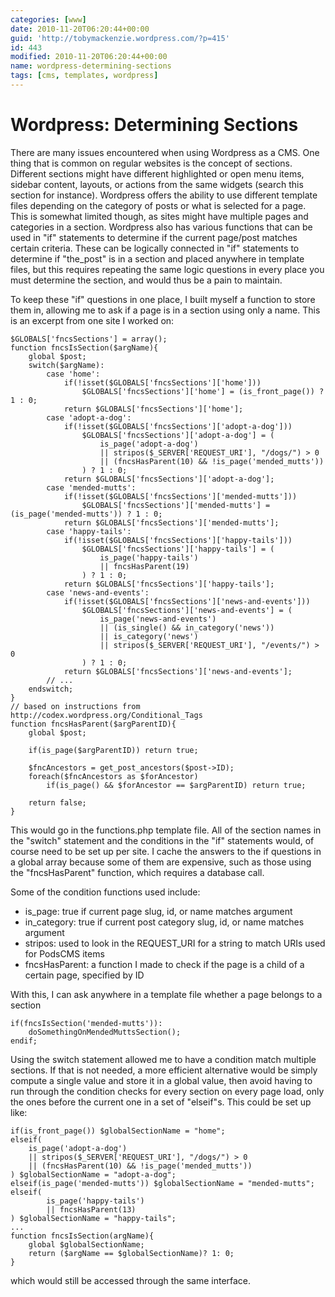 ```yaml
---
categories: [www]
date: 2010-11-20T06:20:44+00:00
guid: 'http://tobymackenzie.wordpress.com/?p=415'
id: 443
modified: 2010-11-20T06:20:44+00:00
name: wordpress-determining-sections
tags: [cms, templates, wordpress]
---
```


Wordpress: Determining Sections
===============================

There are many issues encountered when using Wordpress as a CMS.  One thing that is common on regular websites is the concept of sections.  Different sections might have different highlighted or open menu items, sidebar content, layouts, or actions from the same widgets (search this section for instance).  Wordpress offers the ability to use different template files depending on the category of posts or what is selected for a page.  This is somewhat limited though, as sites might have multiple pages and categories in a section.  Wordpress also has various functions that can be used in "if" statements to determine if the current page/post matches certain criteria.  These can be logically connected in "if" statements to determine if "the_post" is in a section and placed anywhere in template files, but this requires repeating the same logic questions in every place you must determine the section, and would thus be a pain to maintain.

To keep these "if" questions in one place, I built myself a function to store them in, allowing me to ask if a page is in a section using only a name.<!--more-->  This is an excerpt from one site I worked on:

```
$GLOBALS['fncsSections'] = array();
function fncsIsSection($argName){
	global $post;
	switch($argName):
		case 'home':
			if(!isset($GLOBALS['fncsSections']['home']))
				$GLOBALS['fncsSections']['home'] = (is_front_page()) ? 1 : 0;
			return $GLOBALS['fncsSections']['home'];
		case 'adopt-a-dog':
			if(!isset($GLOBALS['fncsSections']['adopt-a-dog']))
				$GLOBALS['fncsSections']['adopt-a-dog'] = (
					is_page('adopt-a-dog')
					|| stripos($_SERVER['REQUEST_URI'], "/dogs/") > 0
					|| (fncsHasParent(10) && !is_page('mended_mutts'))
				) ? 1 : 0;
			return $GLOBALS['fncsSections']['adopt-a-dog'];
		case 'mended-mutts':
			if(!isset($GLOBALS['fncsSections']['mended-mutts']))
				$GLOBALS['fncsSections']['mended-mutts'] = (is_page('mended-mutts')) ? 1 : 0;
			return $GLOBALS['fncsSections']['mended-mutts'];
		case 'happy-tails':
			if(!isset($GLOBALS['fncsSections']['happy-tails']))
				$GLOBALS['fncsSections']['happy-tails'] = (
					is_page('happy-tails')
					|| fncsHasParent(19)
				) ? 1 : 0;
			return $GLOBALS['fncsSections']['happy-tails'];
		case 'news-and-events':
			if(!isset($GLOBALS['fncsSections']['news-and-events']))
				$GLOBALS['fncsSections']['news-and-events'] = (
					is_page('news-and-events')
					|| (is_single() && in_category('news'))
					|| is_category('news')
					|| stripos($_SERVER['REQUEST_URI'], "/events/") > 0
				) ? 1 : 0;
			return $GLOBALS['fncsSections']['news-and-events'];
		// ...
	endswitch;
}
// based on instructions from http://codex.wordpress.org/Conditional_Tags
function fncsHasParent($argParentID){
	global $post;
	
	if(is_page($argParentID)) return true;
	
	$fncAncestors = get_post_ancestors($post->ID);
	foreach($fncAncestors as $forAncestor)
		if(is_page() && $forAncestor == $argParentID) return true;
	
	return false;
}
```

This would go in the functions.php template file.  All of the section names in the "switch" statement and the conditions in the "if" statements would, of course need to be set up per site.  I cache the answers to the if questions in a global array because some of them are expensive, such as those using the "fncsHasParent" function, which requires a database call.

Some of the condition functions used include:

- is\_page: true if current page slug, id, or name matches argument
- in\_category: true if current post category slug, id, or name matches argument
- stripos: used to look in the REQUEST\_URI for a string to match URIs used for PodsCMS items
- fncsHasParent: a function I made to check if the page is a child of a certain page, specified by ID

With this, I can ask anywhere in a template file whether a page belongs to a section

```
if(fncsIsSection('mended-mutts')):
	doSomethingOnMendedMuttsSection();
endif;
```

Using the switch statement allowed me to have a condition match multiple sections.  If that is not needed, a more efficient alternative would be simply compute a single value and store it in a global value, then avoid having to run through the condition checks for every section on every page load, only the ones before the current one in a set of "elseif"s.  This could be set up like:

```
if(is_front_page()) $globalSectionName = "home";
elseif(
	is_page('adopt-a-dog')
	|| stripos($_SERVER['REQUEST_URI'], "/dogs/") > 0
	|| (fncsHasParent(10) && !is_page('mended_mutts'))
) $globalSectionName = "adopt-a-dog";
elseif(is_page('mended-mutts')) $globalSectionName = "mended-mutts";
elseif(
		is_page('happy-tails')
		|| fncsHasParent(13)
) $globalSectionName = "happy-tails";
...
function fncsIsSection(argName){
	global $globalSectionName;
	return ($argName == $globalSectionName)? 1: 0;
}
```

which would still be accessed through the same interface.
